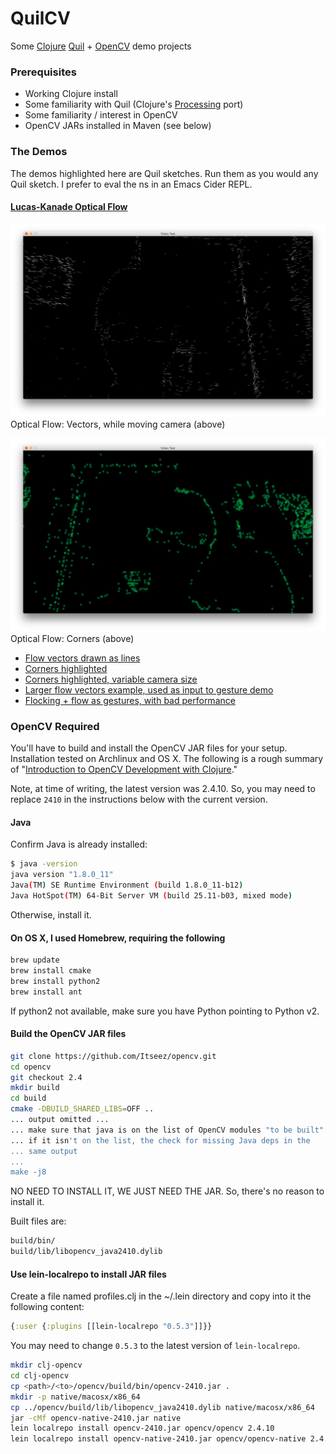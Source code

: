 QuilCV
======

Some [Clojure](http://clojure.org) [Quil](https://github.com/quil/quil) + [OpenCV](http://opencv.org) demo projects

### Prerequisites
- Working Clojure install
- Some familiarity with Quil (Clojure's [Processing](https://processing.org) port)
- Some familiarity / interest in OpenCV
- OpenCV JARs installed in Maven (see below)

### The Demos

The demos highlighted here are Quil sketches. Run them as you would any Quil sketch. I prefer to eval the ns in an Emacs Cider REPL.

#### [Lucas-Kanade Optical Flow](http://docs.opencv.org/master/doc/py_tutorials/py_video/py_lucas_kanade/py_lucas_kanade.html)

![Flow Vectors](https://raw.githubusercontent.com/PasDeChocolat/QuilCV/master/OpticalFlow/LucasKanade/pics/optical-flow-vectors.png "Flow Vectors")
Optical Flow: Vectors, while moving camera (above)

![Flow Corners](https://raw.githubusercontent.com/PasDeChocolat/QuilCV/master/OpticalFlow/LucasKanade/pics/optical-flow-corners.png "Flow Corners")
Optical Flow: Corners (above)

- [Flow vectors drawn as lines](https://github.com/PasDeChocolat/QuilCV/blob/master/OpticalFlow/LucasKanade/src/videotest/flow_only.clj)
- [Corners highlighted](https://github.com/PasDeChocolat/QuilCV/blob/master/OpticalFlow/LucasKanade/src/videotest/optical_flow_crit.clj)
- [Corners highlighted, variable camera size](https://github.com/PasDeChocolat/QuilCV/blob/master/OpticalFlow/LucasKanade/src/videotest/opti_flow_vari_cam.clj)
- [Larger flow vectors example, used as input to gesture demo](https://github.com/PasDeChocolat/QuilCV/blob/master/OpticalFlow/LucasKanade/src/videotest/basic_mover/core.clj)
- [Flocking + flow as gestures, with bad performance](https://github.com/PasDeChocolat/QuilCV/blob/master/OpticalFlow/LucasKanade/src/videotest/basic_mover/mover_core.clj)

### OpenCV Required

You'll have to build and install the OpenCV JAR files for your setup. Installation tested on Archlinux and OS X. The following is a rough summary of "[Introduction to OpenCV Development with Clojure](http://docs.opencv.org/doc/tutorials/introduction/clojure_dev_intro/clojure_dev_intro.html#clojure-dev-intro)."

Note, at time of writing, the latest version was 2.4.10. So, you may need to replace `2410` in the instructions below with the current version.

#### Java
Confirm Java is already installed:
```` bash
$ java -version
java version "1.8.0_11"
Java(TM) SE Runtime Environment (build 1.8.0_11-b12)
Java HotSpot(TM) 64-Bit Server VM (build 25.11-b03, mixed mode)
````

Otherwise, install it.

#### On OS X, I used Homebrew, requiring the following

```` bash
brew update
brew install cmake
brew install python2
brew install ant
````

If python2 not available, make sure you have Python pointing to Python v2.

#### Build the OpenCV JAR files

```` bash
git clone https://github.com/Itseez/opencv.git
cd opencv
git checkout 2.4
mkdir build
cd build
cmake -DBUILD_SHARED_LIBS=OFF ..
... output omitted ...
... make sure that java is on the list of OpenCV modules "to be built"
... if it isn't on the list, the check for missing Java deps in the
... same output
...
make -j8
````

NO NEED TO INSTALL IT, WE JUST NEED THE JAR. So, there's no reason to install it.

Built files are:
```` bash
build/bin/     
build/lib/libopencv_java2410.dylib
````

#### Use lein-localrepo to install JAR files

Create a file named profiles.clj in the ~/.lein directory and copy into it the following content:
```` clojure
{:user {:plugins [[lein-localrepo "0.5.3"]]}}
````

You may need to change `0.5.3` to the latest version of `lein-localrepo`.

```` bash
mkdir clj-opencv
cd clj-opencv
cp <path>/<to>/opencv/build/bin/opencv-2410.jar .
mkdir -p native/macosx/x86_64
cp ../opencv/build/lib/libopencv_java2410.dylib native/macosx/x86_64
jar -cMf opencv-native-2410.jar native
lein localrepo install opencv-2410.jar opencv/opencv 2.4.10
lein localrepo install opencv-native-2410.jar opencv/opencv-native 2.4.10
````
